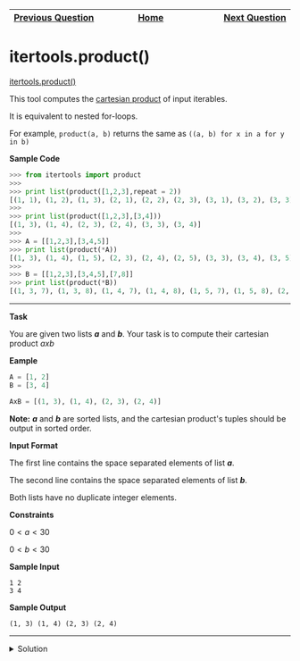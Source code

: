 | <img width=1000>[Previous Question](https://github.com/Kevin-Lago/python-hackerrank-solutions/tree/main/src/python/math/triangle_quest)</img> | <img width=1000>[Home](https://github.com/Kevin-Lago/python-hackerrank-solutions)</img> | <img width=1000>[Next Question](https://github.com/Kevin-Lago/python-hackerrank-solutions/tree/main/src/python/itertools/itertools_permutations)</img> |
|:---|:---:|---:|

# itertools.product()

[itertools.product()]()

This tool computes the [cartesian product]() of input iterables.

It is equivalent to nested for-loops.

For example, ```product(a, b)``` returns the same as ```((a, b) for x in a for y in b)```

__Sample Code__

```python
>>> from itertools import product
>>>
>>> print list(product([1,2,3],repeat = 2))
[(1, 1), (1, 2), (1, 3), (2, 1), (2, 2), (2, 3), (3, 1), (3, 2), (3, 3)]
>>>
>>> print list(product([1,2,3],[3,4]))
[(1, 3), (1, 4), (2, 3), (2, 4), (3, 3), (3, 4)]
>>>
>>> A = [[1,2,3],[3,4,5]]
>>> print list(product(*A))
[(1, 3), (1, 4), (1, 5), (2, 3), (2, 4), (2, 5), (3, 3), (3, 4), (3, 5)]
>>>
>>> B = [[1,2,3],[3,4,5],[7,8]]
>>> print list(product(*B))
[(1, 3, 7), (1, 3, 8), (1, 4, 7), (1, 4, 8), (1, 5, 7), (1, 5, 8), (2, 3, 7), (2, 3, 8), (2, 4, 7), (2, 4, 8), (2, 5, 7), (2, 5, 8), (3, 3, 7), (3, 3, 8), (3, 4, 7), (3, 4, 8), (3, 5, 7), (3, 5, 8)]
```

---

__Task__

You are given two lists ___a___ and ___b___. Your task is to compute their cartesian product $a x b$

__Eample__

```python
A = [1, 2]
B = [3, 4]

AxB = [(1, 3), (1, 4), (2, 3), (2, 4)]
```

__Note:__ ___a___ and ___b___ are sorted lists, and the cartesian product's tuples should be output in sorted order.

__Input Format__

The first line contains the space separated elements of list ___a___.

The second line contains the space separated elements of list ___b___.

Both lists have no duplicate integer elements.

__Constraints__

$0 < a < 30$

$0 < b < 30$

__Sample Input__

```
1 2
3 4
```

__Sample Output__

```
(1, 3) (1, 4) (2, 3) (2, 4)
```

---

<details><summary>Solution</summary>
    
```python
import itertools

if __name__ == '__main__':
    a = list(map(int, input().split()))
    b = list(map(int, input().split()))

    [print(t, end=" ") for t in list(itertools.product(a, b))]
```
</details>
